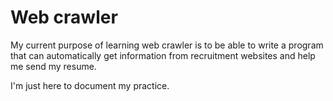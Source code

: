 # Web crawler

My current purpose of learning web crawler is to be able to write a program that can automatically get information from recruitment websites and help me send my resume.



I'm just here to document my practice.